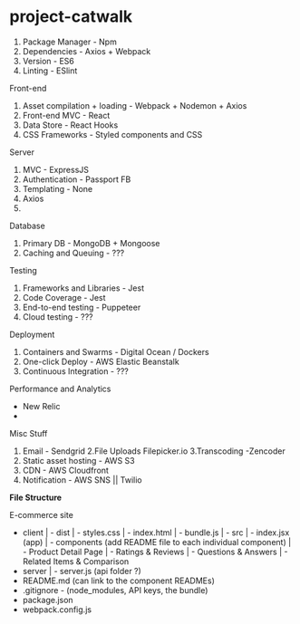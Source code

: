 # project-catwalk

1. Package Manager - Npm
2. Dependencies - Axios + Webpack
3. Version - ES6
4. Linting - ESlint

Front-end
1. Asset compilation + loading - Webpack + Nodemon + Axios
2. Front-end MVC - React
3. Data Store - React Hooks
4. CSS Frameworks - Styled components and CSS

Server
1. MVC - ExpressJS
2. Authentication - Passport FB
3. Templating - None
4. Axios
5. 

Database
1. Primary DB - MongoDB + Mongoose
2. Caching and Queuing - ???

Testing
1. Frameworks and Libraries - Jest
2. Code Coverage - Jest
3. End-to-end testing - Puppeteer
4. Cloud testing - ???

Deployment 
1. Containers and Swarms - Digital Ocean / Dockers
2. One-click Deploy - AWS Elastic Beanstalk
3. Continuous Integration - ???

Performance and Analytics 
- New Relic
- 

Misc Stuff
1. Email - Sendgrid
2.File Uploads
Filepicker.io
3.Transcoding -Zencoder
4. Static asset hosting - AWS S3
5. CDN - AWS Cloudfront
6. Notification - AWS SNS || Twilio

**File Structure**

E-commerce site
- client
  | - dist
      | - styles.css
      | - index.html
      | - bundle.js
  | - src
      | - index.jsx (app)
      | - components (add README file to each individual component)
          | - Product Detail Page
          | - Ratings & Reviews
          | - Questions & Answers
          | - Related Items & Comparison
- server
  | - server.js (api folder ?)
- README.md (can link to the component READMEs)
- .gitignore - (node_modules, API keys, the bundle)
- package.json
- webpack.config.js


